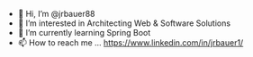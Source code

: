 - 👋 Hi, I’m @jrbauer88
- 👀 I’m interested in Architecting Web & Software Solutions
- 🌱 I’m currently learning Spring Boot
- 📫 How to reach me ... https://www.linkedin.com/in/jrbauer1/

<!---
jrbauer88/jrbauer88 is a ✨ special ✨ repository because its `README.md` (this file) appears on your GitHub profile.
You can click the Preview link to take a look at your changes.
--->
